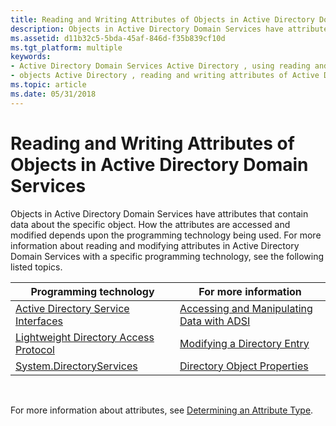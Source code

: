 ```yaml
---
title: Reading and Writing Attributes of Objects in Active Directory Domain Services
description: Objects in Active Directory Domain Services have attributes that contain data about the specific object.
ms.assetid: d11b32c5-5bda-45af-846d-f35b839cf10d
ms.tgt_platform: multiple
keywords:
- Active Directory Domain Services Active Directory , using reading and writing attributes of Active Directory objects
- objects Active Directory , reading and writing attributes of Active Directory objects
ms.topic: article
ms.date: 05/31/2018
---
```


# Reading and Writing Attributes of Objects in Active Directory Domain Services

Objects in Active Directory Domain Services have attributes that contain data about the specific object. How the attributes are accessed and modified depends upon the programming technology being used. For more information about reading and modifying attributes in Active Directory Domain Services with a specific programming technology, see the following listed topics.



| Programming technology                                                                       | For more information                                                                        |
|----------------------------------------------------------------------------------------------|---------------------------------------------------------------------------------------------|
| [Active Directory Service Interfaces](https://docs.microsoft.com/windows/desktop/ADSI/active-directory-service-interfaces-adsi)         | [Accessing and Manipulating Data with ADSI](https://docs.microsoft.com/windows/desktop/ADSI/accessing-and-manipulating-data-with-adsi) |
| [Lightweight Directory Access Protocol](https://docs.microsoft.com/previous-versions/windows/desktop/ldap/lightweight-directory-access-protocol-ldap-api) | [Modifying a Directory Entry](https://docs.microsoft.com/previous-versions/windows/desktop/ldap/modifying-a-directory-entry)                             |
| [System.DirectoryServices](https://docs.microsoft.com/dotnet/api/system.directoryservices?redirectedfrom=MSDN) | [Directory Object Properties](https://msdn.microsoft.com/en-US/library/ms180858(v=VS.80).aspx)                         |



 

For more information about attributes, see [Determining an Attribute Type](determining-an-attribute-type.md).

 

 




